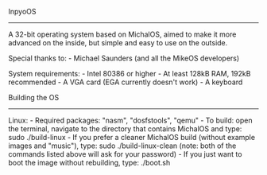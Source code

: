 InpyoOS
********

A 32-bit operating system based on MichalOS,
aimed to make it more advanced on the inside,
but simple and easy to use on the outside.

Special thanks to:
	- Michael Saunders (and all the MikeOS developers)

System requirements:
	- Intel 80386 or higher
	- At least 128kB RAM, 192kB recommended
	- A VGA card (EGA currently doesn't work)
	- A keyboard

Building the OS
***************

Linux:
	- Required packages: "nasm", "dosfstools", "qemu"
	- To build: open the terminal, navigate to the directory that contains MichalOS and type:
		sudo ./build-linux
	- If you prefer a cleaner MichalOS build (without example images and "music"), type:
		sudo ./build-linux-clean
	(note: both of the commands listed above will ask for your password)
	- If you just want to boot the image without rebuilding, type:
		./boot.sh